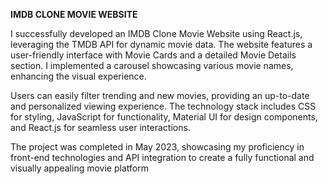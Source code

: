 **IMDB CLONE MOVIE WEBSITE**

I successfully developed an IMDB Clone Movie Website using React.js, leveraging the TMDB API for dynamic movie data. The website features a user-friendly interface with Movie Cards and a detailed Movie Details section. I implemented a carousel showcasing various movie names, enhancing the visual experience.

Users can easily filter trending and new movies, providing an up-to-date and personalized viewing experience. The technology stack includes CSS for styling, JavaScript for functionality, Material UI for design components, and React.js for seamless user interactions.

The project was completed in May 2023, showcasing my proficiency in front-end technologies and API integration to create a fully functional and visually appealing movie platform

